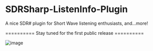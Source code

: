 # SDRSharp-ListenInfo-Plugin
A nice SDR# plugin for Short Wave listening enthusiasts, and...more!

========== Stay tuned for the first public release ==========

![image](https://user-images.githubusercontent.com/47506878/170727372-9830e6eb-a40f-40e0-976a-bcd7d23eecb8.png)
